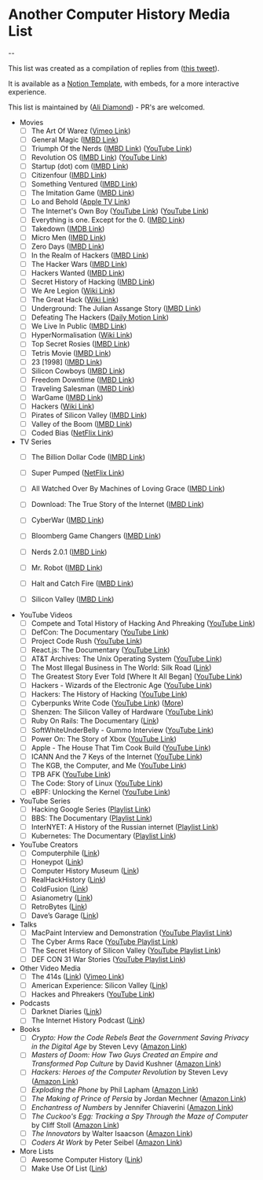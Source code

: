 # Another Computer History Media List
--

This list was created as a compilation of replies from ([this tweet](https://twitter.com/endingwithali/status/1769133187047788938)). 

It is available as a [Notion Template](https://endingwithali.notion.site/Computer-History-Media-b4c7d4b68fd4458e85ae68d3bcb80f37?pvs=74), with embeds, for a more interactive experience. 

This list is maintained by ([Ali Diamond](https://links.ali.dev/)) - PR's are welcomed. 

- Movies
    - [ ]  The Art Of Warez ([Vimeo Link](https://vimeo.com/341663153))
    - [ ]  General Magic ([IMBD Link](https://m.imdb.com/title/tt6849786/))
    - [ ]  Triumph Of the Nerds ([IMBD Link](https://www.imdb.com/title/tt0115398/)) ([YouTube Link](https://www.youtube.com/watch?v=c1yzXkH5Pfo&ab_channel=CMDRrazorlight))
    - [ ]  Revolution OS ([IMBD Link](https://www.imdb.com/title/tt0308808/)) ([YouTube Link](https://www.youtube.com/watch?v=jw8K460vx1c&ab_channel=VonHash))
    - [ ]  Startup (dot) com ([IMBD Link](https://www.imdb.com/title/tt0256408/))
    - [ ]  Citizenfour ([IMBD Link](https://www.imdb.com/title/tt4044364/))
    - [ ]  Something Ventured ([IMBD Link](https://m.imdb.com/title/tt1737747/))
    - [ ]  The Imitation Game ([IMBD Link](https://www.imdb.com/title/tt2084970/))
    - [ ]  Lo and Behold ([Apple TV Link](https://tv.apple.com/us/movie/lo-and-behold-reveries-of-the-connected-world/umc.cmc.21dze21h1f6lbjnda69cgwbpx))
    - [ ]  The Internet's Own Boy ([YouTube Link](https://www.youtube.com/watch?v=9vz06QO3UkQ&ab_channel=moviemaniacsDE)) ([YouTube Link](https://www.youtube.com/watch?v=9vz06QO3UkQ&ab_channel=moviemaniacsDE))
    - [ ]  Everything is one. Except for the 0. ([IMBD Link](https://www.imdb.com/title/tt11794022/))
    - [ ]  Takedown ([IMDB Link](https://www.imdb.com/title/tt0159784/))
    - [ ]  Micro Men ([IMBD Link](https://www.imdb.com/title/tt1459467/))
    - [ ]  Zero Days ([IMBD Link](https://www.imdb.com/title/tt5446858/))
    - [ ]  In the Realm of Hackers ([IMBD Link](https://www.imdb.com/title/tt1199631/))
    - [ ]  The Hacker Wars ([IMBD Link](https://www.imdb.com/title/tt4047350/))
    - [ ]  Hackers Wanted ([IMBD Link](https://www.imdb.com/title/tt2292707/))
    - [ ]  Secret History of Hacking ([IMBD Link](https://www.imdb.com/title/tt2335921/))
    - [ ]  We Are Legion ([Wiki Link](https://en.wikipedia.org/wiki/We_Are_Legion))
    - [ ]  The Great Hack ([Wiki Link](https://en.wikipedia.org/wiki/The_Great_Hack))
    - [ ]  Underground: The Julian Assange Story ([IMBD Link](https://www.imdb.com/title/tt2357453/))
    - [ ]  Defeating The Hackers ([Daily Motion Link](https://www.dailymotion.com/video/x1mx144))
    - [ ]  We Live In Public ([IMBD Link](https://www.imdb.com/title/tt0498329/))
    - [ ]  HyperNormalisation ([Wiki Link](https://en.wikipedia.org/wiki/HyperNormalisation))
    - [ ]  Top Secret Rosies ([IMBD Link](https://www.imdb.com/title/tt1587359/))
    - [ ]  Tetris Movie ([IMBD Link](https://www.imdb.com/title/tt12758060/))
    - [ ]  23 [1998] ([IMBD Link](https://www.imdb.com/title/tt0126765/))
    - [ ]  Silicon Cowboys ([IMBD Link](https://m.imdb.com/title/tt4938484/))
    - [ ]  Freedom Downtime ([IMBD Link](https://www.imdb.com/title/tt0309614/))
    - [ ]  Traveling Salesman ([IMBD Link](https://www.imdb.com/title/tt1801123/))
    - [ ]  WarGame ([IMBD Link](https://www.imdb.com/title/tt0086567/))
    - [ ]  Hackers ([Wiki Link](https://en.wikipedia.org/wiki/Hackers_%28film%29))
    - [ ]  Pirates of Silicon Valley ([IMBD Link](https://www.imdb.com/title/tt0168122/))
    - [ ]  Valley of the Boom ([IMBD Link](https://www.imdb.com/title/tt7768092/))
    - [ ]  Coded Bias ([NetFlix Link](https://www.netflix.com/title/81328723))

- TV Series
    - [ ]  The Billion Dollar Code ([IMBD Link](https://www.imdb.com/title/tt15392100/))
    - [ ]  Super Pumped ([NetFlix Link](https://www.netflix.com/title/81582113))
    - [ ]  All Watched Over By Machines of Loving Grace ([IMBD Link](https://www.imdb.com/title/tt1955162/))
    - [ ]  Download: The True Story of the Internet ([IMBD Link](https://www.imdb.com/title/tt1684716/))
    - [ ]  CyberWar ([IMBD Link](https://www.vicetv.com/en_us/show/cyberwar))
    - [ ]  Bloomberg Game Changers ([IMBD Link](https://m.imdb.com/title/tt1776394/))
    - [ ]  Nerds 2.0.1 ([IMBD Link](https://www.imdb.com/title/tt0126765/))
    - [ ]  Mr. Robot ([IMBD Link](https://www.imdb.com/title/tt4158110/))
    - [ ]  Halt and Catch Fire ([IMBD Link](https://www.imdb.com/title/tt2543312/))
    - [ ]  Silicon Valley ([IMBD Link](https://www.imdb.com/title/tt2575988/))


- YouTube Videos
    - [ ]  Compete and Total History of Hacking And Phreaking ([YouTube Link](https://www.youtube.com/watch?v=jnGbGpLE9s4&t=486s&ab_channel=Ray%5BREDACTED%5D))        
    - [ ]  DefCon: The Documentary ([YouTube Link](https://www.youtube.com/watch?v=3ctQOmjQyYg&ab_channel=TheDocumentaryNetwork))
    - [ ]  Project Code Rush ([YouTube Link](https://www.youtube.com/watch?v=4Q7FTjhvZ7Y&ab_channel=TheDocumentaryNetwork))
    - [ ]  React.js: The Documentary ([YouTube Link](https://www.youtube.com/watch?v=8pDqJVdNa44&ab_channel=Honeypot))
    - [ ]  AT&T Archives: The Unix Operating System ([YouTube Link](https://www.youtube.com/watch?v=tc4ROCJYbm0&ab_channel=AT%26TTechChannel))
    - [ ]  The Most Illegal Business in The World: Silk Road ([Link](https://www.youtube.com/watch?v=fsfoqdqyykI&ab_channel=MagnatesMedia))
    - [ ]  The Greatest Story Ever Told [Where It All Began] ([YouTube Link](https://www.youtube.com/watch?v=A2wG0sXbMhw&t=1s&ab_channel=ColdFusion))
    - [ ]  Hackers - Wizards of the Electronic Age ([YouTube Link](https://www.youtube.com/watch?v=zOP1LNr70aU&ab_channel=TheMac6010))
    - [ ]  Hackers: The History of Hacking ([YouTube Link](https://www.youtube.com/watch?v=FufYSx2_6Bg&ab_channel=RCW39RJ))
    - [ ]  Cyberpunks Write Code ([YouTube Link](https://youtube.com/watch?v=9vM0oIEhMag)) ([More](https://www.youtube.com/playlist?list=PLBuns9Evn1w-T2RwqMhUnTZbTTe-M-g42))
    - [ ]  Shenzen: The Silicon Valley of Hardware ([YouTube Link](https://www.youtube.com/watch?v=SGJ5cZnoodY&ab_channel=WIREDUK))
    - [ ]  Ruby On Rails: The Documentary ([Link](https://www.youtube.com/watch?v=HDKUEXBF3B4))
    - [ ]  SoftWhiteUnderBelly - Gummo Interview ([YouTube Link](https://www.youtube.com/watch?v=g6igTJXcqvo&ab_channel=SoftWhiteUnderbelly))
    - [ ]  Power On: The Story of Xbox ([YouTube Link](https://www.youtube.com/watch?v=AJYsA1jXf60&ab_channel=Xbox))
    - [ ]  Apple - The House That Tim Cook Build ([YouTube Link](https://www.youtube.com/watch?v=38XMIMrIg_g&ab_channel=fpt.))
    - [ ]  ICANN And the 7 Keys of the Internet ([YouTube Link](https://www.youtube.com/watch?v=26WvISI14g0&ab_channel=WVFRMPodcast))
    - [ ]  The KGB, the Computer, and Me ([YouTube Link](https://www.youtube.com/watch?v=PGv5BqNL164&ab_channel=DragonFartOutLoud))
    - [ ]  TPB AFK ([YouTube Link](https://www.youtube.com/watch?v=eTOKXCEwo_8&ab_channel=ThePirateBayAwayFromKeyboard))
    - [ ]  The Code: Story of Linux ([YouTube Link](https://www.youtube.com/watch?v=1WD6IuvhfoQ&ab_channel=L33TGUY))
    - [ ]  eBPF: Unlocking the Kernel ([YouTube Link](https://www.youtube.com/watch?v=Wb_vD3XZYOA&ab_channel=SpeakeasyProductions))

- YouTube Series
    - [ ]  Hacking Google Series ([Playlist Link](https://www.youtube.com/playlist?list=PL590L5WQmH8dsxxz7ooJAgmijwOz0lh2H))
    - [ ]  BBS: The Documentary ([Playlist Link](https://www.youtube.com/playlist?list=PL7nj3G6Jpv2G6Gp6NvN1kUtQuW8QshBWE))
    - [ ]  InterNYET: A History of the Russian internet ([Playlist Link](https://www.youtube.com/watch?v=hdngdbzayHA&ab_channel=%D0%9D%D0%B0%D1%81%D1%82%D0%BE%D1%8F%D1%89%D0%B5%D0%B5%D0%92%D1%80%D0%B5%D0%BC%D1%8F.%D0%94%D0%BE%D0%BA))
    - [ ]  Kubernetes: The Documentary ([Playlist Link](https://www.youtube.com/watch?feature=shared&v=BE77h7dmoQU))

- YouTube Creators
    - [ ]  Computerphile ([Link](https://www.youtube.com/@Computerphile/videos))
    - [ ]  Honeypot ([Link](https://www.youtube.com/@Honeypotio?app=desktop))
    - [ ]  Computer History Museum ([Link](https://www.youtube.com/@ComputerHistory))
    - [ ]  RealHackHistory ([Link](https://www.youtube.com/@realhackhistory))
    - [ ]  ColdFusion ([Link](https://www.youtube.com/@ColdFusion))
    - [ ]  Asianometry ([Link](https://www.youtube.com/@Asianometry/videos))
    - [ ]  RetroBytes ([Link](https://www.youtube.com/@RetroBytesUK))
    - [ ]  Dave’s Garage ([Link](https://www.youtube.com/@DavesGarage))

- Talks
    - [ ]  MacPaint Interview and Demonstration ([YouTube Playlist Link](https://www.youtube.com/watch?v=-syl7m_i-80&ab_channel=ComputerHistoryMuseum))
    - [ ]  The Cyber Arms Race ([YouTube Playlist Link](https://www.youtube.com/watch?v=tUotmeaZayE&ab_channel=AaltoUniversity))
    - [ ]  The Secret History of Silicon Valley ([YouTube Playlist Link](https://www.youtube.com/watch?v=ZTC_RxWN_xo&ab_channel=ComputerHistoryMuseum))
    - [ ]  DEF CON 31 War Stories ([YouTube Playlist Link](https://www.youtube.com/playlist?list=PL9fPq3eQfaaBTZWTBe3x17Hz68UqRTDrL))

- Other Video Media
    - [ ]  The 414s ([Link](https://www.imdb.com/title/tt4215352/)) ([Vimeo Link](https://vimeo.com/502242358))
    - [ ]  American Experience: Silicon Valley ([Link](https://www.imdb.com/title/tt2547530/))
    - [ ]  Hackes and Phreakers ([YouTube Link](https://www.youtube.com/watch?v=0a_4IR4v5no&ab_channel=realhackhistory))

- Podcasts
    - [ ]  Darknet Diaries ([Link](https://darknetdiaries.com/))
    - [ ]  The Internet History Podcast ([Link](https://www.internethistorypodcast.com/))

- Books
    - [ ]  *Crypto: How the Code Rebels Beat the Government Saving Privacy in the Digital Age* by Steven Levy ([Amazon Link](https://www.amazon.com/Crypto-Rebels-Government-Privacy-Digital/dp/0140244328))
    - [ ]  *Masters of Doom: How Two Guys Created an Empire and Transformed Pop Culture* by David Kushner ([Amazon Link](https://www.amazon.com/Masters-Doom-Created-Transformed-Culture/dp/0812972155))
    - [ ]  *Hackers: Heroes of the Computer Revolution* by Steven Levy ([Amazon Link](https://www.amazon.com/Hackers-Computer-Revolution-Steven-Levy/dp/1449388396))
    - [ ]  *Exploding the Phone* by Phil Lapham ([Amazon Link](https://www.amazon.com/Exploding-Phone-Phil-Lapsley/dp/0802122280))
    - [ ]  *The Making of Prince of Persia* by Jordan Mechner ([Amazon Link](https://www.amazon.com/Making-Prince-Persia-Journals-1985-1993-Illustrated/dp/0578627310?_encoding=UTF8&qid=1669821936&sr=1-1&linkCode=sl1&tag=jmechner-20&linkId=52f9558d6e7fd50386bc7d3e83a90409&language=en_US&ref_=as_li_ss_tl))
    - [ ]  *Enchantress of Numbers* by Jennifer Chiaverini ([Amazon Link](https://www.amazon.com/Enchantress-Numbers-Novel-Ada-Lovelace/dp/1101985208))
    - [ ]  *The Cuckoo's Egg: Tracking a Spy Through the Maze of Computer* by Cliff Stoll ([Amazon Link](https://www.amazon.com/Cuckoos-Egg-Tracking-Computer-Espionage/dp/1416507787))
    - [ ]  *The Innovators* by Walter Isaacson ([Amazon Link](https://www.amazon.com/Innovators-Hackers-Geniuses-Created-Revolution/dp/1476708703))
    - [ ]  *Coders At Work* by Peter Seibel ([Amazon Link](https://www.amazon.com/Coders-Work-Reflections-Craft-Programming/dp/1430219483))
- More Lists
    - [ ]  Awesome Computer History ([Link](https://github.com/watson/awesome-computer-history))
    - [ ]  Make Use Of List ([Link](https://www.makeuseof.com/tag/documentaries-about-birth-of-computers-and-internet/))
